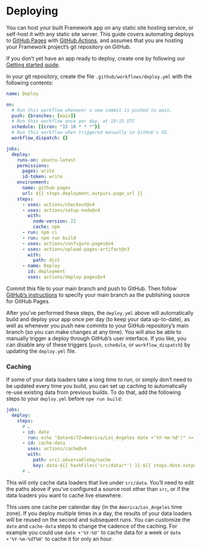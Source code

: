 # Deploying

You can host your built Framework app on any static site hosting service, or self-host it with any static site server. This guide covers automating deploys to [GitHub Pages](https://pages.github.com/) with [GitHub Actions](https://github.com/features/actions), and assumes that you are hosting your Framework project’s git repository on GitHub.

<div class="tip">

If you don’t yet have an app ready to deploy, create one by following our [Getting started guide](./getting-started).

</div>

In your git repository, create the file `.github/workflows/deploy.yml` with the following contents:

```yaml
name: Deploy

on:
  # Run this workflow whenever a new commit is pushed to main.
  push: {branches: [main]}
  # Run this workflow once per day, at 10:15 UTC
  schedule: [{cron: "15 10 * * *"}]
  # Run this workflow when triggered manually in GitHub’s UI.
  workflow_dispatch: {}

jobs:
  deploy:
    runs-on: ubuntu-latest
    permissions:
      pages: write
      id-token: write
    environment:
      name: github-pages
      url: ${{ steps.deployment.outputs.page_url }}
    steps:
      - uses: actions/checkout@v4
      - uses: actions/setup-node@v4
        with:
          node-version: 22
          cache: npm
      - run: npm ci
      - run: npm run build
      - uses: actions/configure-pages@v4
      - uses: actions/upload-pages-artifact@v3
        with:
          path: dist
      - name: Deploy
        id: deployment
        uses: actions/deploy-pages@v4
```

Commit this file to your main branch and push to GitHub. Then follow [GitHub’s instructions](https://docs.github.com/en/pages/getting-started-with-github-pages/configuring-a-publishing-source-for-your-github-pages-site) to specify your main branch as the publishing source for GitHub Pages.

After you’ve performed these steps, the `deploy.yml` above will automatically build and deploy your app once per day (to keep your data up-to-date), as well as whenever you push new commits to your GitHub repository’s main branch (so you can make changes at any time). You will also be able to manually trigger a deploy through GitHub’s user interface. If you like, you can disable any of these triggers (`push`, `schedule`, or `workflow_dispatch`) by updating the `deploy.yml` file.

### Caching

If some of your data loaders take a long time to run, or simply don’t need to be updated every time you build, you can set up caching to automatically re-use existing data from previous builds. To do that, add the following steps to your `deploy.yml` before `npm run build`:

```yaml
jobs:
  deploy:
    steps:
      # …
      - id: date
        run: echo "date=$(TZ=America/Los_Angeles date +'%Y-%m-%d')" >> $GITHUB_OUTPUT
      - id: cache-data
        uses: actions/cache@v4
        with:
          path: src/.observablehq/cache
          key: data-${{ hashFiles('src/data/*') }}-${{ steps.date.outputs.date }}
      # …
```

<div class="note">

This will only cache data loaders that live under <code>src/data</code>. You’ll need to edit the paths above if you’ve configured a source root other than <code>src</code>, or if the data loaders you want to cache live elsewhere.

</div>

This uses one cache per calendar day (in the `America/Los_Angeles` time zone). If you deploy multiple times in a day, the results of your data loaders will be reused on the second and subsequent runs. You can customize the `date` and `cache-data` steps to change the cadence of the caching. For example you could use `date +'%Y-%U'` to cache data for a week or `date +'%Y-%m-%dT%H'` to cache it for only an hour.
